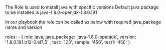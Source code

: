 The Role is used to install java with specific versions
Default java package to be installed is java-1.8.0-openjdk-1.8.0.181

In our playbook the role can be called as below with required java_package name and version

  roles:
     - { role: java, java_package: 'java-1.8.0-openjdk', version: '1.8.0.191.b12-0.el7_5' , test: '123', sample: '456', test1: '456' }
    
